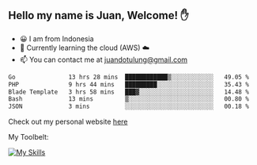## Hello my name is Juan, Welcome! ✋

- 😀 I am from Indonesia
- 📖 Currently learning the cloud (AWS) ☁️
- 📫 You can contact me at juandotulung@gmail.com

<!--START_SECTION:waka-->

```txt
Go               13 hrs 28 mins  ████████████▒░░░░░░░░░░░░   49.05 %
PHP              9 hrs 44 mins   █████████░░░░░░░░░░░░░░░░   35.43 %
Blade Template   3 hrs 58 mins   ███▓░░░░░░░░░░░░░░░░░░░░░   14.48 %
Bash             13 mins         ▒░░░░░░░░░░░░░░░░░░░░░░░░   00.80 %
JSON             3 mins          ░░░░░░░░░░░░░░░░░░░░░░░░░   00.18 %
```

<!--END_SECTION:waka-->

Check out my personal website [here](https://juanchristian.com)

My Toolbelt:

[![My Skills](https://skillicons.dev/icons?i=go,js,ts,nodejs,express,react,nextjs,vue,tailwind,vite,html,css,python,php,aws,bash,linux,postgres,mysql,redis,kafka,docker,vercel,netlify,vscode,figma)](https://skillicons.dev)

